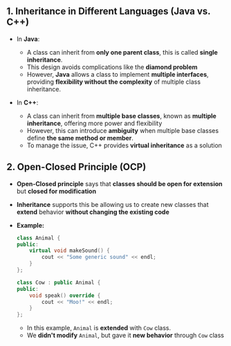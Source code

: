 ## 1. Inheritance in Different Languages (Java vs. C++)
- In **Java**:
    - A class can inherit from **only one parent class**, this is called **single inheritance**.
    - This design avoids complications like the **diamond problem**
    - However, **Java** allows a class to implement **multiple interfaces**, providing **flexibility without the complexity** of multiple class inheritance.

- In **C++**:
    - A class can inherit from **multiple base classes**, known as **multiple inheritance**, offering more power and flexibility
    - However, this can introduce **ambiguity** when multiple base classes define **the same method or member**.
    - To manage the issue, C++ provides **virtual inheritance** as a solution
 
## 2. Open-Closed Principle (OCP)
- **Open-Closed principle** says that **classes should be open for extension** but **closed for modification**
- **Inheritance** supports this be allowing us to create new classes that **extend** behavior **without changing the existing code**
  
- **Example:**
    ```c++
    class Animal {
    public:
        virtual void makeSound() {
            cout << "Some generic sound" << endl;
        }
    };

    class Cow : public Animal {
    public:
        void speak() override {
            cout << "Moo!" << endl;
        }
    };
    ```
    - In this example, `Animal` is **extended** with `Cow` class.
    - We **didn't modify** `Animal`, but gave it **new behavior** through `Cow` class
